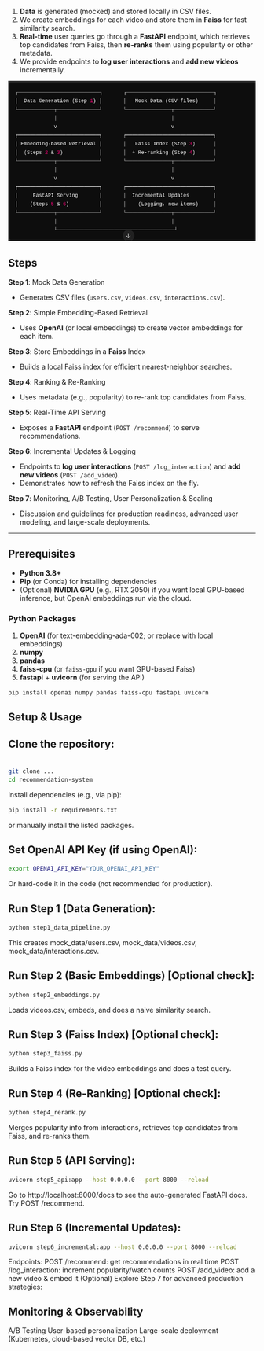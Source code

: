 1. **Data** is generated (mocked) and stored locally in CSV files.  
2. We create embeddings for each video and store them in **Faiss** for fast similarity search.  
3. **Real-time** user queries go through a **FastAPI** endpoint, which retrieves top candidates from Faiss, then **re-ranks** them using popularity or other metadata.  
4. We provide endpoints to **log user interactions** and **add new videos** incrementally.  

![alt text](image.png)

## Steps

**Step 1**: Mock Data Generation  
- Generates CSV files (`users.csv`, `videos.csv`, `interactions.csv`).  

**Step 2**: Simple Embedding-Based Retrieval  
- Uses **OpenAI** (or local embeddings) to create vector embeddings for each item.  

**Step 3**: Store Embeddings in a **Faiss** Index  
- Builds a local Faiss index for efficient nearest-neighbor searches.  

**Step 4**: Ranking & Re-Ranking  
- Uses metadata (e.g., popularity) to re-rank top candidates from Faiss.  

**Step 5**: Real-Time API Serving  
- Exposes a **FastAPI** endpoint (`POST /recommend`) to serve recommendations.  

**Step 6**: Incremental Updates & Logging  
- Endpoints to **log user interactions** (`POST /log_interaction`) and **add new videos** (`POST /add_video`).  
- Demonstrates how to refresh the Faiss index on the fly.  

**Step 7**: Monitoring, A/B Testing, User Personalization & Scaling  
- Discussion and guidelines for production readiness, advanced user modeling, and large-scale deployments.

---

## Prerequisites

- **Python 3.8+**  
- **Pip** (or Conda) for installing dependencies  
- (Optional) **NVIDIA GPU** (e.g., RTX 2050) if you want local GPU-based inference, but OpenAI embeddings run via the cloud.  

### Python Packages

1. **OpenAI** (for text-embedding-ada-002; or replace with local embeddings)  
2. **numpy**  
3. **pandas**  
4. **faiss-cpu** (or `faiss-gpu` if you want GPU-based Faiss)  
5. **fastapi** + **uvicorn** (for serving the API)  

```bash
pip install openai numpy pandas faiss-cpu fastapi uvicorn
```

## Setup & Usage
## Clone the repository:


```bash 

git clone ... 
cd recommendation-system
```
Install dependencies (e.g., via pip):

```bash 
pip install -r requirements.txt
```
or manually install the listed packages.

## Set OpenAI API Key (if using OpenAI):

```bash 
export OPENAI_API_KEY="YOUR_OPENAI_API_KEY"
```
Or hard-code it in the code (not recommended for production).

## Run Step 1 (Data Generation):

```bash 
python step1_data_pipeline.py
```
This creates mock_data/users.csv, mock_data/videos.csv, mock_data/interactions.csv.
## Run Step 2 (Basic Embeddings) [Optional check]:

```bash 
python step2_embeddings.py
```

Loads videos.csv, embeds, and does a naive similarity search.
## Run Step 3 (Faiss Index) [Optional check]:

```bash 
python step3_faiss.py
```

Builds a Faiss index for the video embeddings and does a test query.
## Run Step 4 (Re-Ranking) [Optional check]:

```bash 
python step4_rerank.py
```
Merges popularity info from interactions, retrieves top candidates from Faiss, and re-ranks them.
## Run Step 5 (API Serving):

```bash 
uvicorn step5_api:app --host 0.0.0.0 --port 8000 --reload
```

Go to http://localhost:8000/docs to see the auto-generated FastAPI docs.
Try POST /recommend.
## Run Step 6 (Incremental Updates):

```bash 
uvicorn step6_incremental:app --host 0.0.0.0 --port 8000 --reload
```
Endpoints:
POST /recommend: get recommendations in real time
POST /log_interaction: increment popularity/watch counts
POST /add_video: add a new video & embed it
(Optional) Explore Step 7 for advanced production strategies:

## Monitoring & Observability
A/B Testing
User-based personalization
Large-scale deployment (Kubernetes, cloud-based vector DB, etc.)
